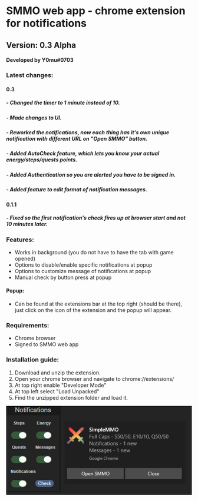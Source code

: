 # SMMO web app - chrome extension for notifications
## Version: 0.3 Alpha
#### Developed by Y0mu#0703
### Latest changes:
#### 0.3
##### - Changed the timer to 1 minute instead of 10.
##### - Made changes to UI.
##### - Reworked the notifications, now each thing has it's own unique notification with different URL on "Open SMMO" button.
##### - Added AutoCheck feature, which lets you know your actual energy/steps/quests points.
##### - Added Authentication so you are alerted you have to be signed in.
##### - Added feature to edit format of notification messages.
#### 0.1.1
##### - Fixed so the first notification's check fires up at browser start and not 10 minutes later.
### Features:
- Works in background (you do not have to have the tab with game opened)
- Options to disable/enable specific notifications at popup
- Options to customize message of notifications at popup
- Manual check by button press at popup 
#### Popup:
- Can be found at the extensions bar at the top right (should be there), just click on the icon of the extension and the popup will appear.
### Requirements:
- Chrome browser
- Signed to SMMO web app
### Installation guide:
1. Download and unzip the extension.
2. Open your chrome browser and navigate to chrome://extensions/
3. At top right enable "Developer Mode"
4. At top left select "Load Unpacked"
5. Find the unzipped extension folder and load it.

![Extension image](https://github.com/ImY0mu/ChromeExt_notificaitons-SMMO-web/blob/master/extension.png)

